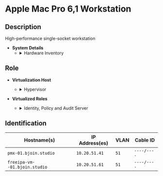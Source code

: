 # Apple Mac Pro 6,1 Workstation

## Description
High-performance single-socket workstation

- **System Details**
    - <details>
        <summary>Hardware Inventory</summary>
        <details>
        <summary>CPU</summary>

            1 x Intel XEON E5-2697v2 12-Core

        </details>
        <details>
        <summary>RAM</summary>

            64GB DDR3 ECC Registered

        </details>

        <details>
        <summary>Network Interfaces</summary>

            - 1x Intel 82574L (onboard) - Proxmox Host Connection
            - 1x Intel 82579LM (onboard) - Proxmox Host Management
            - 1x Intel 4-Port 82571EB/82571GB — OPNsense VM [WAN]  
            - 1x 10Gb Solarflare SFC9020 — OPNsense VM [LAN] (VLAN Trunk & Firewall)

        </details>

        <details>
        <summary>Storage</summary>

            - 1x 1TB SSD – Boot  
            - 2x 2TB USB SSD (ZFS MIRROR)
            - 2x 2TB USB SSD (ZFS MIRROR)

        </details>

        <details>
        <summary>Power</summary>

            - 1x 650W

        </details>
    </details>

## Role
- **Virtualization Host**
    - <details>
        <summary>Hypervisor</summary>

        - ProxmoxPVE 9  

        </details>
    </details>

- **Virtualized Roles**
    - <details>
        <summary>Identity, Policy and Audit Server</summary>

        - FreeIPA VM  

        </details>
    </details>

## Identification

|  Hostname(s)                           |  IP Address(es)   |  VLAN  |  Cable ID   |
| -------------------------------------- | ----------------- | ------ | ----------- |
| `pmx-01.bjoin.studio`                  |   `10.20.51.41`   |  `51`  | `----/----` |
| `freeipa-vm--01.bjoin.studio`          |   `10.20.51.61`   |  `51`  | `----/----` |